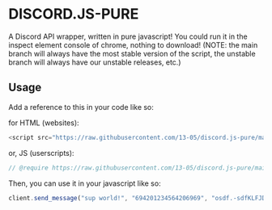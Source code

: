 # DISCORD.JS-PURE
A Discord API wrapper, written in pure javascript! You could run it in the inspect element console of chrome, nothing to download! 
(NOTE: the main branch will always have the most stable version of the script, the unstable branch will always have our unstable releases, etc.)

## Usage
Add a reference to this in your code like so:

for HTML (websites):
```js
<script src="https://raw.githubusercontent.com/13-05/discord.js-pure/main/discordjs-pure.js"></script>
```

or, JS (userscripts):
```js
// @require https://raw.githubusercontent.com/13-05/discord.js-pure/main/discordjs-pure.js
```

Then, you can use it in your javascript like so:

```js
client.send_message("sup world!", "694201234564206969", "osdf.-sdfKLFJDSkkl-LSKDjldf.dsdjklSKLDJFsl"); //message, channelid, token
```
